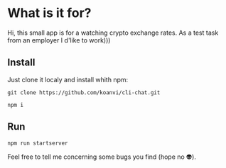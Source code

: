 # What is it for?
Hi, this small app is for a watching crypto exchange rates. As a test task from an employer I d'like to work)))

## Install

Just clone it localy and install whith npm:

```
git clone https://github.com/koanvi/cli-chat.git
```
```
npm i
```
## Run
```
npm run startserver
```

Feel free to tell me concerning some bugs you find (hope no 👽).
